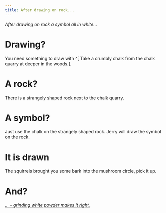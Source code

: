 ```yaml
---
title: After drawing on rock...
---
```


_After drawing on rock a symbol all in white..._

# Drawing?
You need something to draw with ^[ Take a crumbly chalk from the chalk quarry at deeper in the woods.].

# A rock?
There is a strangely shaped rock next to the chalk quarry.

# A symbol?
Just use the chalk on the strangely shaped rock. Jerry will draw the symbol on the rock.

# It is drawn
The squirrels brought you some bark into the mushroom circle, pick it up.

# And?
[_... - grinding white powder makes it right._](020-grind.md)
